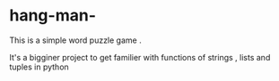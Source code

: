 # hang-man-
This is a simple word puzzle game .

It's a bigginer project to get familier with functions of strings , lists and tuples in python
